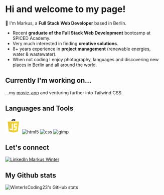 <!--### Hi there 👋


**WinterIsCoding23/WinterIsCoding23** is a ✨ _special_ ✨ repository because its `README.md` (this file) appears on your GitHub profile.

Here are some ideas to get you started:

- 🔭 I’m currently working on ...
- 🌱 I’m currently learning ...
- 👯 I’m looking to collaborate on ...
- 🤔 I’m looking for help with ...
- 💬 Ask me about ...
- 📫 How to reach me: ...
- 😄 Pronouns: ...
- ⚡ Fun fact: ...
-->

# Hi and welcome to my page!
💬 I'm Markus, a **Full Stack Web Developer** based in Berlin.
  - Recent **graduate of the Full Stack Web Development** bootcamp at SPICED Academy. 
  - Very much interested in finding **creative solutions**.
  - 8+ years experience in **project management** (renewable energies, water & wastewater). 
  - When not coding I enjoy photography, languages and discovering new places in Berlin and all around the world.

## Currently I'm working on...
...my <a href="https://github.com/WinterIsCoding23/movie-app" target="_blank">movie-app</a> and venturing further into Tailwind CSS.

<!-- <img src="https://media.giphy.com/media/toXKzaJP3WIgM/giphy.gif" alt="programming guy" width="240" height="144" class="giphy-embed"> -->

## Languages and Tools
<p align="left"> <img src="https://github.com/WinterIsCoding23/WinterIsCoding23/blob/main/javascript-logo.png" alt="javascript" width="50" height="50"/>
<img src="https://upload.wikimedia.org/wikipedia/commons/6/61/HTML5_logo_and_wordmark.svg" alt="html5" width="50" height="50"/> <img src="https://upload.wikimedia.org/wikipedia/commons/d/d5/CSS3_logo_and_wordmark.svg" alt="css" width="50" height="50"/>   
<img src="https://upload.wikimedia.org/wikipedia/commons/4/45/The_GIMP_icon_-_gnome.svg" alt="gimp" width="50" height="50" /></p>

## Let's connect
<a href="https://www.linkedin.com/in/markus-winter-78419079/" target="_blank"><img src="https://upload.wikimedia.org/wikipedia/commons/c/ca/LinkedIn_logo_initials.png" alt="LinkedIn Markus Winter" height="40" width="40"></a>

## My Github stats
<!-- [![WinterIsCoding23's GitHub stats](https://github-readme-stats.vercel.app/api?username=WinterIsCoding23)](https://github.com/WinterIsCoding23/github-readme-stats)
--->

![WinterIsCoding23's GitHub stats](https://github-readme-stats.vercel.app/api?username=WinterIsCoding23&show_icons=true&theme=gruvbox)

<!--- ![Visitor Count](https://profile-counter.glitch.me/{YOUR USER}/count.svg) --->
<!-- ![visitors](https://visitor-badge.glitch.me/badge?page_id=WinterIsCoding23.visitor-badge&left_color=green&right_color=red)
-->
